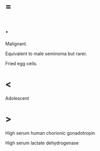 # =

# .

Malignant.

Equivalent to male seminoma but rarer.

Fried egg cells.

# <

Adolescent

# >

High serum human chorionic gonadotropin

High serum lactate dehydrogenase
